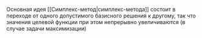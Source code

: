 Основная идея [[Симплекс-метод|симплекс-метода]] состоит в переходе от одного допустимого базисного решения к другому, так что значения целевой функции при этом непрерывно увеличиваются (в случае задачи максимизации)
